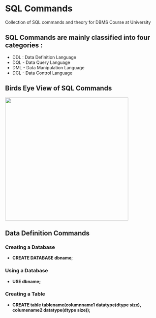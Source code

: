 # SQL Commands
Collection of SQL commands and theory for DBMS Course at University

## SQL Commands are mainly classified into four categories : 
- DDL : Data Definition Language
- DQL - Data Query Language
- DML - Data Manipulation Language
- DCL - Data Control Language

## Birds Eye View of SQL Commands
<img src = "https://user-images.githubusercontent.com/44313631/132503109-1d37373d-ddfb-430f-9b18-60607d4ab334.png" width = 400px height = 400px/>

## Data Definition Commands
### Creating a Database
- **CREATE DATABASE dbname**;
### Using a Database
- **USE dbname;**
### Creating a Table
- **CREATE table tablename(columnname1 datatype(dtype size), columename2 datatype(dtype size));**

